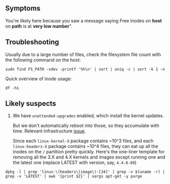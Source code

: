## Symptoms

You're likely here because you saw a message saying Free inodes on __host__ on __path__ is at __very low number__".

## Troubleshooting

Usually due to a large number of files, check the filesystem file count with the following command on the host:

```
sudo find FS_PATH -xdev -printf '%h\n' | sort | uniq -c | sort -k 1 -n
```

Quick overview of inode usage:

```
df -hi
```

## Likely suspects

1. We have `unattended-upgrades` enabled, which install the kernel updates.

   But we don't automatically reboot into those, so they accumulate with
   time. Relevant infrastructure [issue](https://gitlab.com/gitlab-com/infrastructure/issues/2435).

   Since each `linux-kernel-X` package contains ~10^3 files, and each
   `linux-headers-X` package contains ~10^4 files, they can eat up all the
   inodes on the `/` partition pretty quickly. Here's the one-liner template
   for removing all the 3.X and 4.X kernels and images except running one and
   the latest one (replace LATEST with version, say, `4.4.0-89`)

```
dpkg -l | grep 'linux-\(headers\|image\)-[34]' | grep -v $(uname -r) | grep -v 'LATEST' | awk '{print $2}' | xargs apt-get -y purge
```
